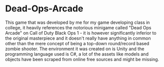 # Dead-Ops-Arcade
This game that was developed by me for my game developing class in college, it heavily references the notorious minigame called "Dead Ops Arcade" on Call of Duty Black Ops 1 - it is however significantly inferior to the original masterpiece and it doesn't really have anything in common other than the mere concept of being a top-down round/record based zombie shooter. 
The environment it was created on is Unity and the programming language used is C#, a lot of the assets like models and objects have been scraped from online free sources and might be missing. 

